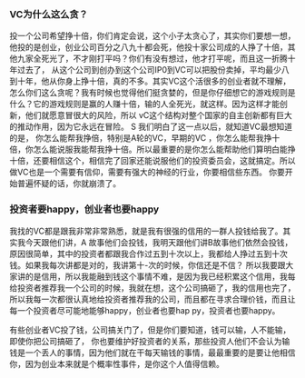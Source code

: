 

### VC为什么这么贪？

投一个公司希望挣十倍，你们肯定会说，这个小子太贪心了，其实你们要想一想，他投的是创业，创业公司百分之八九十都会死，他投十家公司成的人挣了十倍，其他九家全死光了，不才刚打平吗？你们有没有想过，他才打平呢，而且这一折腾十年过去了， 从这个公司到创办到这个公司IP0到VC可以把股份卖掉，平均最少八到十年，他从你身上挣十倍，真的不多。其实VC这个活很多的创业者就不理解，怎么你们这么贪呢？我有时候也觉得他们挺贪婪的，但是你仔细想它的游戏规则是什么？它的游戏规则是赢的人赚十倍，输的人全死光，就这样。因为这样才能创新，他们就愿意冒很大的风险，所以 vC这个结构对整个国家的自主创新都有巨大的推动作用，因为它永远在冒险。 S 我们明白了这一点以后，就知道VC最想知道的是， 你怎么能帮我挣倍，特别是A轮的VC，早期的VC ，你怎么能帮我挣十倍，你怎么能说服我能帮我挣十倍。所以最重要的是你怎么能帮助他们算明白能挣十倍，还要相信这个，相信完了回家还能说服他们的投资委员会，这就搞定。所以做VC也是一个需要有信仰，需要有强大的神经的行业，你要相信些东西。 你要开始普遍怀疑的话，你就崩溃了。

### 投资者要happy，创业者也要happy

我找的VC都是跟我非常非常熟悉，就是我有很强的信用的一群人投钱给我了。其实我今天跟他们讲，A 故事他们会投钱，我明天跟他们讲B故事他们依然会投钱，原因很简单，其中的投资者都跟我合作过五到十次以上，我都给人挣过五到十次钱。如果我每次讲都是对的，我讲第十-次的时候，你信还是不信？ 所以我要跟大家讲的是信用，所以我能融到钱这个事情不难，是因为我已经积累这个信用，我每给投资者推荐我一个公司的时候，我就在想，这个公司搞砸了，我的信用也完了，所以我每一次都很认真地给投资者推荐我的公司，而且都在寻求合理价钱，而且让每一个投资者尽可能地能够happy，创业者也要hap py，投资者也要happy。

有些创业者VC投了钱，公司搞关门了，但是你们要知道，钱可以输，人不能输，即使你把公司搞砸了， 你也要维护好投资者的关系，那些投资人他们不会认为输钱是一个丢人的事情，因为他们就在干每天输钱的事情，最最重要的是要让他相信你，因为创业本来就是个概率性事件，是你这个人值得信赖。

